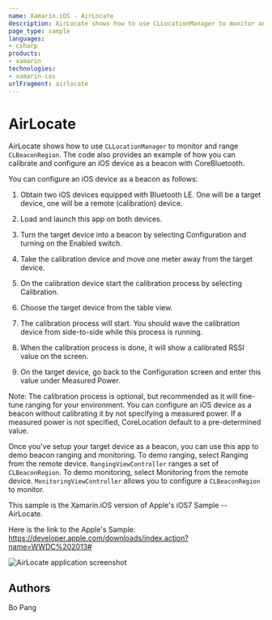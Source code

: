 ```yaml
---
name: Xamarin.iOS - AirLocate
description: AirLocate shows how to use CLLocationManager to monitor and range CLBeaconRegion. The code also provides an example of how you can calibrate and...
page_type: sample
languages:
- csharp
products:
- xamarin
technologies:
- xamarin-ios
urlFragment: airlocate
---
```

# AirLocate
AirLocate shows how to use `CLLocationManager` to monitor and range `CLBeaconRegion`.
The code also provides an example of how you can calibrate and configure an iOS device as a beacon with CoreBluetooth.

You can configure an iOS device as a beacon as follows:

1) Obtain two iOS devices equipped with Bluetooth LE. One will be a target device, one will be a remote (calibration) device.

2) Load and launch this app on both devices.

3) Turn the target device into a beacon by selecting Configuration and turning on the Enabled switch.

4) Take the calibration device and move one meter away from the target device.

5) On the calibration device start the calibration process by selecting Calibration.

6) Choose the target device from the table view.

7) The calibration process will start. You should wave the calibration device from side-to-side while this process is running.

8) When the calibration process is done, it will show a calibrated RSSI value on the screen.

9) On the target device, go back to the Configuration screen and enter this value under Measured Power.

Note: The calibration process is optional, but recommended as it will fine-tune ranging for your environment.
You can configure an iOS device as a beacon without calibrating it by not specifying a measured power.
If a measured power is not specified, CoreLocation default to a pre-determined value.

Once you've setup your target device as a beacon, you can use this app to demo beacon ranging and monitoring.
To demo ranging, select Ranging from the remote device. `RangingViewController` ranges a set of `CLBeaconRegion`.
To demo monitoring, select Monitoring from the remote device. `MonitoringViewController` allows you to configure a `CLBeaconRegion` to monitor.



This sample is the Xamarin.iOS version of Apple's iOS7 Sample -- AirLocate.

Here is the link to the Apple's Sample: 
https://developer.apple.com/downloads/index.action?name=WWDC%202013#


![AirLocate application screenshot](Screenshots/01.png "AirLocate application screenshot")

## Authors

Bo Pang